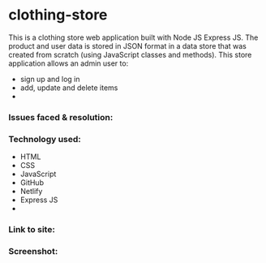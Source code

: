 # clothing-store
 This is a clothing store web application built with Node JS Express JS. The product and user data is stored in JSON format in a data store that was created from scratch (using JavaScript classes and methods). This store application allows an admin user to:
 - sign up and log in
 - add, update and delete items
 - 
 
 <h3>Issues faced & resolution:</h3>


<h3>Technology used:</h3>

- HTML
- CSS
- JavaScript
- GitHub
- Netlify
- Express JS
- 

<h3>Link to site:</h3>


<h3>Screenshot:</h3>
